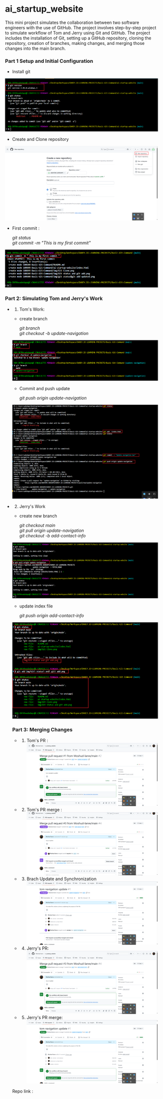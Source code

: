 # ai_startup_website

This mini project simulates the collaboration between two software engineers with the use of GitHub.
The project involves step-by-step project to simulate workflow of Tom and Jerry using Git and GitHub. The project includes the installation of Git, setting up a GitHub repository, cloning the repository, creation of branches, making changes, and merging those changes into the main branch.

### Part 1 Setup and Initial Configuration

 * Install git 

![](./img/Git%20installation%20Proof.png)

- Create and Clone repository 

![](./img/Creating%20a%20New%20Repo%201.png)

- First commit : 

    *git status*  
    *git commit -m "This is my first commit"*
 

![](./img/Git%20Commit.png)

### Part 2: Simulating Tom and Jerry's Work

- 1. Tom's Work:

  - create branch 

     *git branch*  
    *git checkout -b update-navigation*

  ![](./img/Git%20Branch.png)

  - Commit and push update


     *git push origin update-navigation*

  
  ![](./img/Git%20Collaboration%201.png)


- 2. Jerry's Work

  - create new branch

     *git checkout main*   
    *git pull origin update-navigation*  
     *git checkout -b add-contact-info*


  
  ![](./img/Git%20Pull.png)

  - update index file 

     *git push origin add-contact-info*

  
  ![](./img/git%20status&git%20add%20updated.png)

  ### Part 3: Merging Changes
  
   - 1. Tom's PR : ![](./img/tom-pr.png)
   - 2. Tom's PR merge : ![](./img/jerry-pr-merge.png)
   - 3. Brach Update and Synchronization ![](./img/tom-update-merge.png)
   - 4. Jerry's PR: ![](./img/jerry-pr.png)
   - 5. Jerry's PR merge: ![](./img/tom-merge-request.png)

   Repo link : 